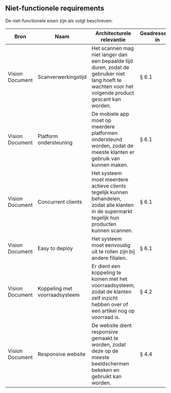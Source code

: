 ## Niet-functionele requirements

De niet-functionele eisen zijn als volgt beschreven:

| Bron            | Naam                          | Architecturele relevantie                                                                                                                            | Geadresseerd in |
|-----------------|-------------------------------|------------------------------------------------------------------------------------------------------------------------------------------------------|-----------------|
| Vision Document | Scanverwerkingstijd           | Het scannen mag niet langer dan een bepaalde tijd duren, zodat de gebruiker niet lang hoeft te wachten voor het volgende product gescant kan worden. | &sect; 6.1      |
| Vision Document | Platform ondersteuning        | De mobiele app moet op meerdere platformen ondersteund worden, zodat de meeste klanten er gebruik van kunnen maken.                                  | &sect; 6.1      |
| Vision Document | Concurrent clients            | Het systeem moet meerdere actieve clients tegelijk kunnen behandelen, zodat alle klanten in de supermarkt tegelijk hun producten kunnen scannen.     | &sect; 6.1      |
| Vision Document | Easy to deploy                | Het systeem moet eenvoudig uit te rollen zijn bij andere filialen.                                                                                   | &sect; 6.1      |
| Vision Document | Koppeling met voorraadsysteem | Er dient een koppeling te komen met het voorraadsysteem, zodat de klanten zelf inzicht hebben over of een artikel nog op voorraad is.                | &sect; 4.2      |
| Vision Document | Responsive website            | De website dient responsive gemaakt te worden, zodat deze op de meeste beeldschermen bekeken en gebruikt kan worden.                                 | &sect; 4.4      |

